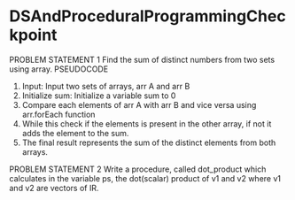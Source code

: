 # DSAndProceduralProgrammingCheckpoint

PROBLEM STATEMENT 1
Find the sum of distinct numbers from two sets using array.
PSEUDOCODE
1.	Input: Input two sets of arrays, arr A and arr B
2.	Initialize sum: Initialize a variable sum to 0
3.	Compare each elements of arr A with arr B and vice versa using arr.forEach function
4.	While this check if the elements is present in the other array, if not it adds the element to the sum.
5.	The final result represents the sum of the distinct elements from both arrays.
   
PROBLEM STATEMENT 2
Write a procedure, called dot_product which calculates in the variable ps, the dot(scalar) product of v1 and v2 where v1 and v2 are vectors of IR.
